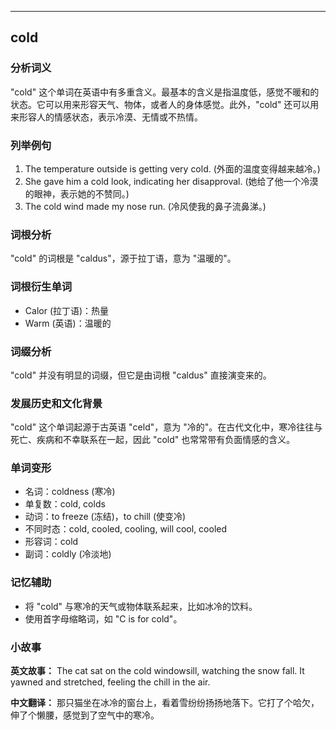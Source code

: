 
---------------
## cold
### 分析词义
"cold" 这个单词在英语中有多重含义。最基本的含义是指温度低，感觉不暖和的状态。它可以用来形容天气、物体，或者人的身体感觉。此外，"cold" 还可以用来形容人的情感状态，表示冷漠、无情或不热情。

### 列举例句
1. The temperature outside is getting very cold. (外面的温度变得越来越冷。)
2. She gave him a cold look, indicating her disapproval. (她给了他一个冷漠的眼神，表示她的不赞同。)
3. The cold wind made my nose run. (冷风使我的鼻子流鼻涕。)

### 词根分析
"cold" 的词根是 "caldus"，源于拉丁语，意为 "温暖的"。

### 词根衍生单词
- Calor (拉丁语)：热量
- Warm (英语)：温暖的

### 词缀分析
"cold" 并没有明显的词缀，但它是由词根 "caldus" 直接演变来的。

### 发展历史和文化背景
"cold" 这个单词起源于古英语 "celd"，意为 "冷的"。在古代文化中，寒冷往往与死亡、疾病和不幸联系在一起，因此 "cold" 也常常带有负面情感的含义。

### 单词变形
- 名词：coldness (寒冷)
- 单复数：cold, colds
- 动词：to freeze (冻结)，to chill (使变冷)
- 不同时态：cold, cooled, cooling, will cool, cooled
- 形容词：cold
- 副词：coldly (冷淡地)

### 记忆辅助
- 将 "cold" 与寒冷的天气或物体联系起来，比如冰冷的饮料。
- 使用首字母缩略词，如 "C is for cold"。

### 小故事
**英文故事：**
The cat sat on the cold windowsill, watching the snow fall. It yawned and stretched, feeling the chill in the air.

**中文翻译：**
那只猫坐在冰冷的窗台上，看着雪纷纷扬扬地落下。它打了个哈欠，伸了个懒腰，感觉到了空气中的寒冷。

